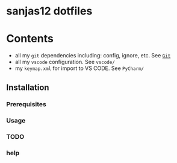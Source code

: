 # sanjas12 dotfiles

# Contents

- all my `git` dependencies including: config, ignore, etc. See [`Git`](https://github.com/sanjas12/dotfiles/tree/master/git)
- all my `vscode` configuration. See `vscode/`
- my `keymap.xml` for import to VS CODE. See `PyCharm/`

## Installation

### Prerequisites

### Usage

### TODO

### help
